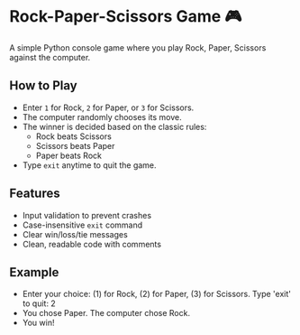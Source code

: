 # Rock-Paper-Scissors Game 🎮

A simple Python console game where you play Rock, Paper, Scissors against the computer.

## How to Play

- Enter `1` for Rock, `2` for Paper, or `3` for Scissors.
- The computer randomly chooses its move.
- The winner is decided based on the classic rules:
  - Rock beats Scissors
  - Scissors beats Paper
  - Paper beats Rock
- Type `exit` anytime to quit the game.

## Features

- Input validation to prevent crashes
- Case-insensitive `exit` command
- Clear win/loss/tie messages
- Clean, readable code with comments

## Example

- Enter your choice: (1) for Rock, (2) for Paper, (3) for Scissors. Type 'exit' to quit: 2
- You chose Paper. The computer chose Rock.
- You win!
